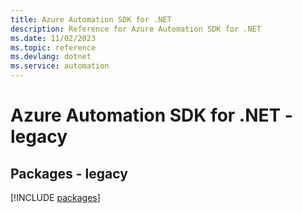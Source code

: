 ```yaml
---
title: Azure Automation SDK for .NET
description: Reference for Azure Automation SDK for .NET
ms.date: 11/02/2023
ms.topic: reference
ms.devlang: dotnet
ms.service: automation
---
```

# Azure Automation SDK for .NET - legacy
## Packages - legacy
[!INCLUDE [packages](automation-index.md)]